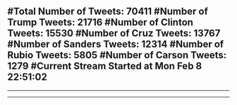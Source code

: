 #Total Number of Tweets: 70411 
#Number of Trump Tweets: 21716
#Number of Clinton Tweets: 15530
#Number of Cruz Tweets: 13767
#Number of Sanders Tweets: 12314
#Number of Rubio Tweets: 5805
#Number of Carson Tweets: 1279
#Current Stream Started at Mon Feb  8 22:51:02
---
---
---
